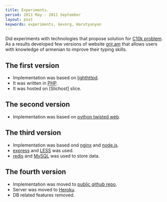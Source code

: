 ```yaml
---
title: Experiments.
period: 2011 May - 2011 September
layout: post
keywords: experiments, Gevorg, Harutyunyan
---
```

Did experiments with technologies that propose solution for [C10k problem]. As a results developed few versions of website [grir.am] that allows users with knowledge of armenian to improve their typing skills.

## The first version

 - Implementation was based on [lighthttpd].
 - It was written in [PHP].
 - It was hosted on [Slichost] slice.

## The second version

 - Implementation was based on [python twisted web].

## The third version 

 - Implementation was based ond [nginx] and [node.js].
 - [express] and [LESS] was used.
 - [redis] and [MySQL] was used to store data.

## The fourth version

 - Implementation was moved to [public github repo].
 - Server was moved to [Heroku].
 - DB related features removed.

[C10k problem]: http://en.wikipedia.org/wiki/C10k_problem
[grir.am]: http://grir.am
[nginx]: http://nginx.org
[lighthttpd]: http://www.lighttpd.net/
[PHP]: http://www.php.net/
[python twisted web]: http://twistedmatrix.com/trac/wiki/TwistedWeb
[node.js]: http://nodejs.org/
[LESS]: http://lesscss.org/
[express]: http://expressjs.com/
[Slicehost]: http://www.slicehost.com/
[MySQL]: http://en.wikipedia.org/wiki/MySQL
[redis]: http://redis.io
[public github repo]: https://github.com/gevorg/grir.am
[Heroku]: http://heroku.com
